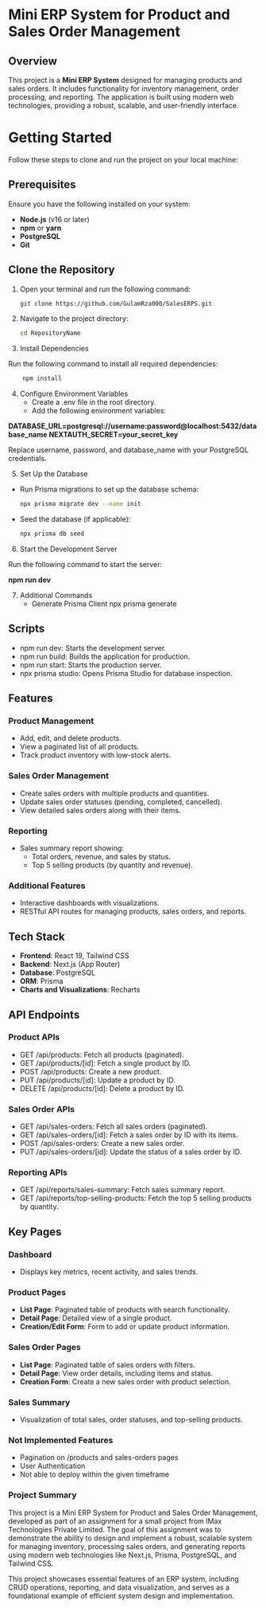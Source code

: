 Mini ERP System for Product and Sales Order Management
======================================================

Overview
--------

This project is a **Mini ERP System** designed for managing products and sales orders. It includes functionality for inventory management, order processing, and reporting. The application is built using modern web technologies, providing a robust, scalable, and user-friendly interface.

# Getting Started  

Follow these steps to clone and run the project on your local machine:  

## Prerequisites  
Ensure you have the following installed on your system:  
- **Node.js** (v16 or later)  
- **npm** or **yarn**  
- **PostgreSQL**  
- **Git**  

## 

## Clone the Repository  
1. Open your terminal and run the following command:  
   ```bash
   git clone https://github.com/GulamRza000/SalesERPS.git

2. Navigate to the project directory:
   ```bash
   cd RepositoryName


3. Install Dependencies

Run the following command to install all required dependencies:
```bash
    npm install
```

4. Configure Environment Variables
   * Create a .env file in the root directory.
   * Add the following environment variables:

**DATABASE_URL=postgresql://username:password@localhost:5432/database_name
NEXTAUTH_SECRET=your_secret_key**

Replace username, password, and database_name with your PostgreSQL credentials.


5. Set Up the Database

* Run Prisma migrations to set up the database schema:
   ```bash
   npx prisma migrate dev --name init

* Seed the database (if applicable):
   ```bash
   npx prisma db seed


6. Start the Development Server

Run the following command to start the server:

   **npm run dev**

7. Additional Commands
   * Generate Prisma Client
     npx prisma generate


Scripts
-------

*   npm run dev: Starts the development server.
*   npm run build: Builds the application for production.
*   npm run start: Starts the production server.
*   npx prisma studio: Opens Prisma Studio for database inspection.
    


Features
--------

### Product Management

*   Add, edit, and delete products.
*   View a paginated list of all products.
*   Track product inventory with low-stock alerts.
    

### Sales Order Management

*   Create sales orders with multiple products and quantities.
*   Update sales order statuses (pending, completed, cancelled).
*   View detailed sales orders along with their items.
    

### Reporting

*   Sales summary report showing:    
    *   Total orders, revenue, and sales by status.
    *   Top 5 selling products (by quantity and revenue).
            

### Additional Features

*   Interactive dashboards with visualizations.
*   RESTful API routes for managing products, sales orders, and reports.
    

Tech Stack
----------

*   **Frontend**: React 19, Tailwind CSS
*   **Backend**: Next.js (App Router)
*   **Database**: PostgreSQL
*   **ORM**: Prisma
*   **Charts and Visualizations**: Recharts
    

API Endpoints
-------------

### Product APIs

*   GET /api/products: Fetch all products (paginated).
*   GET /api/products/\[id\]: Fetch a single product by ID.
*   POST /api/products: Create a new product.
*   PUT /api/products/\[id\]: Update a product by ID.
*   DELETE /api/products/\[id\]: Delete a product by ID.
    

### Sales Order APIs

*   GET /api/sales-orders: Fetch all sales orders (paginated).
*   GET /api/sales-orders/\[id\]: Fetch a sales order by ID with its items.
*   POST /api/sales-orders: Create a new sales order.
*   PUT /api/sales-orders/\[id\]: Update the status of a sales order by ID.
    

### Reporting APIs

*   GET /api/reports/sales-summary: Fetch sales summary report.
*   GET /api/reports/top-selling-products: Fetch the top 5 selling products by quantity.
    

Key Pages
---------

### Dashboard

*   Displays key metrics, recent activity, and sales trends.
    

### Product Pages

*   **List Page**: Paginated table of products with search functionality.
*   **Detail Page**: Detailed view of a single product.
*   **Creation/Edit Form**: Form to add or update product information.
    

### Sales Order Pages

*   **List Page**: Paginated table of sales orders with filters.
*   **Detail Page**: View order details, including items and status.
*   **Creation Form**: Create a new sales order with product selection.
    

### Sales Summary

*   Visualization of total sales, order statuses, and top-selling products.

### Not Implemented Features

* Pagination on /products and sales-orders pages
* User Authentication
* Not able to deploy within the given timeframe
    
### Project Summary
This project is a Mini ERP System for Product and Sales Order Management, developed as part of an assignment for a small project from IMax Technologies Private Limited. The goal of this assignment was to demonstrate the ability to design and implement a robust, scalable system for managing inventory, processing sales orders, and generating reports using modern web technologies like Next.js, Prisma, PostgreSQL, and Tailwind CSS.

This project showcases essential features of an ERP system, including CRUD operations, reporting, and data visualization, and serves as a foundational example of efficient system design and implementation.






